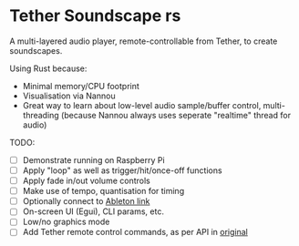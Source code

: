 # Tether Soundscape rs

A multi-layered audio player, remote-controllable from Tether, to create soundscapes.

Using Rust because:
- Minimal memory/CPU footprint
- Visualisation via Nannou
- Great way to learn about low-level audio sample/buffer control, multi-threading (because Nannou always uses seperate "realtime" thread for audio)

TODO:
- [ ] Demonstrate running on Raspberry Pi
- [ ] Apply "loop" as well as trigger/hit/once-off functions
- [ ] Apply fade in/out volume controls
- [ ] Make use of tempo, quantisation for timing
- [ ] Optionally connect to [Ableton link](https://docs.rs/ableton-link/latest/ableton_link/)
- [ ] On-screen UI (Egui), CLI params, etc.
- [ ] Low/no graphics mode
- [ ] Add Tether remote control commands, as per API in [original](https://github.com/RandomStudio/tether-soundscape)